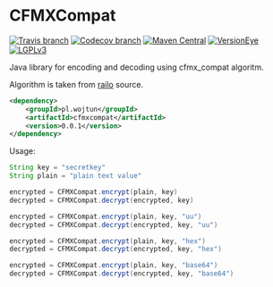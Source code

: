 # CFMXCompat

[![Travis branch](https://img.shields.io/travis/tommywo/CFMXCompat/master.svg)](https://travis-ci.org/tommywo/CFMXCompat) [![Codecov branch](https://img.shields.io/codecov/c/github/tommywo/CFMXCompat/master.svg)](https://codecov.io/github/tommywo/CFMXCompat) [![Maven Central](https://img.shields.io/maven-central/v/pl.wojtun/cfmxcompat.svg)](http://search.maven.org/#artifactdetails|pl.wojtun|cfmxcompat|0.0.1|jar) [![VersionEye](https://img.shields.io/versioneye/d/user/projects/564248434d415e0018000717.svg)](https://www.versioneye.com/user/projects/564248434d415e0018000717) [![LGPLv3](https://img.shields.io/badge/license-LGPLv3-blue.svg)](http://www.gnu.org/licenses/lgpl-3.0.txt)


Java library for encoding and decoding using cfmx_compat algoritm.

Algorithm is taken from [railo](https://github.com/getrailo/railo) source.

```xml
<dependency>
    <groupId>pl.wojtun</groupId>
    <artifactId>cfmxcompat</artifactId>
    <version>0.0.1</version>
</dependency>
```


Usage:
```java
String key = "secretkey"
String plain = "plain text value"

encrypted = CFMXCompat.encrypt(plain, key)
decrypted = CFMXCompat.decrypt(encrypted, key)

encrypted = CFMXCompat.encrypt(plain, key, "uu")
decrypted = CFMXCompat.decrypt(encrypted, key, "uu")

encrypted = CFMXCompat.encrypt(plain, key, "hex")
decrypted = CFMXCompat.decrypt(encrypted, key, "hex")

encrypted = CFMXCompat.encrypt(plain, key, "base64")
decrypted = CFMXCompat.decrypt(encrypted, key, "base64")
```
